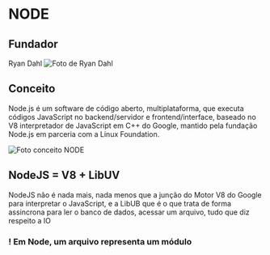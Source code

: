 # NODE
## Fundador
Ryan Dahl
![Foto de Ryan Dahl](https://cdn.thenewstack.io/media/2018/06/665a2e65-ryan-dahl.jpg)

## Conceito
Node.js é um software de código aberto, multiplataforma, que executa códigos JavaScript no backend/servidor e frontend/interface, baseado no V8 interpretador de JavaScript em C++ do Google, mantido pela fundação Node.js em parceria com a Linux Foundation.

![Foto conceito NODE](https://www.luiztools.com.br/wp-content/uploads/2017/04/nodejs.jpg)

## NodeJS = V8 + LibUV

NodeJS não é nada mais, nada menos que a junção do Motor V8 do Google para interpretar o JavaScript, e a LibUB que é o que trata de forma assincrona para ler o banco de dados, acessar um arquivo, tudo que diz respeito a IO
### ! Em Node, um arquivo representa um módulo 